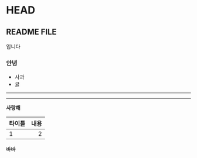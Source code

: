 # HEAD

## README FILE

입니다

### 안녕

- 사과
- 귤

---

---

**사랑해**

| 타이틀 | 내용 |
| :----- | ---: |
| 1      |    2 |

~~바바~~
